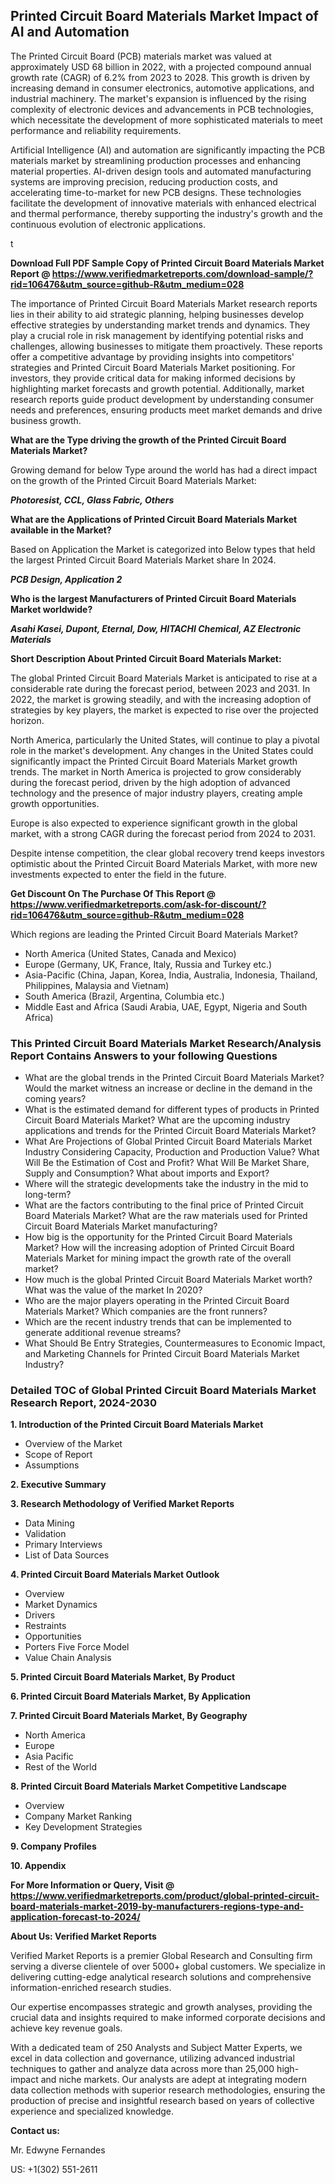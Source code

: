 <h2>Printed Circuit Board Materials Market Impact of AI and Automation</h2><p>The Printed Circuit Board (PCB) materials market was valued at approximately USD 68 billion in 2022, with a projected compound annual growth rate (CAGR) of 6.2% from 2023 to 2028. This growth is driven by increasing demand in consumer electronics, automotive applications, and industrial machinery. The market's expansion is influenced by the rising complexity of electronic devices and advancements in PCB technologies, which necessitate the development of more sophisticated materials to meet performance and reliability requirements.</p><p>Artificial Intelligence (AI) and automation are significantly impacting the PCB materials market by streamlining production processes and enhancing material properties. AI-driven design tools and automated manufacturing systems are improving precision, reducing production costs, and accelerating time-to-market for new PCB designs. These technologies facilitate the development of innovative materials with enhanced electrical and thermal performance, thereby supporting the industry's growth and the continuous evolution of electronic applications.</p>t</p><p id="" class=""><strong>Download Full PDF Sample Copy of Printed Circuit Board Materials Market Report @ <a href="https://www.verifiedmarketreports.com/download-sample/?rid=106476&utm_source=github-R&utm_medium=028" target="_blank">https://www.verifiedmarketreports.com/download-sample/?rid=106476&utm_source=github-R&utm_medium=028</a></strong></p><p>The importance of&nbsp;Printed Circuit Board Materials Market research reports lies in their ability to aid strategic planning, helping businesses develop effective strategies by understanding market trends and dynamics. They play a crucial role in risk management by identifying potential risks and challenges, allowing businesses to mitigate them proactively. These reports offer a competitive advantage by providing insights into competitors' strategies and Printed Circuit Board Materials Market positioning. For investors, they provide critical data for making informed decisions by highlighting market forecasts and growth potential. Additionally, market research reports guide product development by understanding consumer needs and preferences, ensuring products meet market demands and drive business growth.</p><p><strong>What are the&nbsp;Type driving the growth of the Printed Circuit Board Materials Market?</strong></p><p id="" class="">Growing demand for below Type around the world has had a direct impact on the growth of the Printed Circuit Board Materials Market:</p><em><strong>Photoresist, CCL, Glass Fabric, Others</strong></em></p><strong>What are the&nbsp;Applications&nbsp;of Printed Circuit Board Materials Market available in the Market?</strong></p><p id="" class="">Based on Application the Market is categorized into Below types that held the largest Printed Circuit Board Materials Market share In 2024.</p><em><strong>PCB Design, Application 2</strong></em></p><strong>Who is the largest Manufacturers of Printed Circuit Board Materials Market worldwide?</strong></p><p><em><strong>Asahi Kasei, Dupont, Eternal, Dow, HITACHI Chemical, AZ Electronic Materials</strong></em></p><p id="" class=""><strong>Short Description About Printed Circuit Board Materials Market:</strong></p><p>The global Printed Circuit Board Materials Market is anticipated to rise at a considerable rate during the forecast period, between 2023 and 2031. In 2022, the market is growing steadily, and with the increasing adoption of strategies by key players, the market is expected to rise over the projected horizon.</p><p>North America, particularly the United States, will continue to play a pivotal role in the market's development. Any changes in the United States could significantly impact the Printed Circuit Board Materials Market growth trends. The market in North America is projected to grow considerably during the forecast period, driven by the high adoption of advanced technology and the presence of major industry players, creating ample growth opportunities.</p><p>Europe is also expected to experience significant growth in the global market, with a strong CAGR during the forecast period from 2024 to 2031.</p><p>Despite intense competition, the clear global recovery trend keeps investors optimistic about the Printed Circuit Board Materials Market, with more new investments expected to enter the field in the future.</p><p id="" class=""><strong>Get Discount On The Purchase Of This Report @ <a href="https://www.verifiedmarketreports.com/ask-for-discount/?rid=106476&utm_source=github-R&utm_medium=028" target="_blank">https://www.verifiedmarketreports.com/ask-for-discount/?rid=106476&utm_source=github-R&utm_medium=028</a></strong></p>Which regions are leading the Printed Circuit Board Materials Market?</p><ul><li>North America (United States, Canada and Mexico)</li><li>Europe (Germany, UK, France, Italy, Russia and Turkey etc.)</li><li>Asia-Pacific (China, Japan, Korea, India, Australia, Indonesia, Thailand, Philippines, Malaysia and Vietnam)</li><li>South America (Brazil, Argentina, Columbia etc.)</li><li>Middle East and Africa (Saudi Arabia, UAE, Egypt, Nigeria and South Africa)</li></ul><h3 id="" class="">This Printed Circuit Board Materials Market Research/Analysis Report Contains Answers to your following Questions</h3><ul><li>What are the global trends in the Printed Circuit Board Materials Market? Would the market witness an increase or decline in the demand in the coming years?</li><li>What is the estimated demand for different types of products in Printed Circuit Board Materials Market? What are the upcoming industry applications and trends for the Printed Circuit Board Materials Market?</li><li>What Are Projections of Global Printed Circuit Board Materials Market Industry Considering Capacity, Production and Production Value? What Will Be the Estimation of Cost and Profit? What Will Be Market Share, Supply and Consumption? What about imports and Export?</li><li>Where will the strategic developments take the industry in the mid to long-term?</li><li>What are the factors contributing to the final price of Printed Circuit Board Materials Market? What are the raw materials used for Printed Circuit Board Materials Market manufacturing?</li><li>How big is the opportunity for the Printed Circuit Board Materials Market? How will the increasing adoption of Printed Circuit Board Materials Market for mining impact the growth rate of the overall market?</li><li>How much is the global Printed Circuit Board Materials Market worth? What was the value of the market In 2020?</li><li>Who are the major players operating in the Printed Circuit Board Materials Market? Which companies are the front runners?</li><li>Which are the recent industry trends that can be implemented to generate additional revenue streams?</li><li>What Should Be Entry Strategies, Countermeasures to Economic Impact, and Marketing Channels for Printed Circuit Board Materials Market Industry?</li></ul><h3 id="" class="">Detailed TOC of Global Printed Circuit Board Materials Market Research Report, 2024-2030</h3><p id="" class=""><strong>1. Introduction of the Printed Circuit Board Materials Market</strong></p><ul><li>Overview of the Market</li><li>Scope of Report</li><li>Assumptions</li></ul><p id="" class=""><strong>2. Executive Summary</strong></p><p id="" class=""><strong>3. Research Methodology of Verified Market Reports</strong></p><ul><li>Data Mining</li><li>Validation</li><li>Primary Interviews</li><li>List of Data Sources</li></ul><p id="" class=""><strong>4. Printed Circuit Board Materials Market Outlook</strong></p><ul><li>Overview</li><li>Market Dynamics</li><li>Drivers</li><li>Restraints</li><li>Opportunities</li><li>Porters Five Force Model</li><li>Value Chain Analysis</li></ul><p id="" class=""><strong>5. Printed Circuit Board Materials Market, By Product</strong></p><p id="" class=""><strong>6. Printed Circuit Board Materials Market, By Application</strong></p><p id="" class=""><strong>7. Printed Circuit Board Materials Market, By Geography</strong></p><ul><li>North America</li><li>Europe</li><li>Asia Pacific</li><li>Rest of the World</li></ul><p id="" class=""><strong>8. Printed Circuit Board Materials Market Competitive Landscape</strong></p><ul><li>Overview</li><li>Company Market Ranking</li><li>Key Development Strategies</li></ul><p id="" class=""><strong>9. Company Profiles</strong></p><p id="" class=""><strong>10. Appendix</strong></p><p id="" class=""><strong>For More Information or Query, Visit @ <a href="https://www.verifiedmarketreports.com/product/global-printed-circuit-board-materials-market-2019-by-manufacturers-regions-type-and-application-forecast-to-2024/" target="_blank">https://www.verifiedmarketreports.com/product/global-printed-circuit-board-materials-market-2019-by-manufacturers-regions-type-and-application-forecast-to-2024/</a></strong></p><p id="" class=""><strong>About Us: Verified Market Reports</strong></p><p id="" class="">Verified Market Reports is a premier Global Research and Consulting firm serving a diverse clientele of over 5000+ global customers. We specialize in delivering cutting-edge analytical research solutions and comprehensive information-enriched research studies.</p><p id="" class="">Our expertise encompasses strategic and growth analyses, providing the crucial data and insights required to make informed corporate decisions and achieve key revenue goals.</p><p id="" class="">With a dedicated team of 250 Analysts and Subject Matter Experts, we excel in data collection and governance, utilizing advanced industrial techniques to gather and analyze data across more than 25,000 high-impact and niche markets. Our analysts are adept at integrating modern data collection methods with superior research methodologies, ensuring the production of precise and insightful research based on years of collective experience and specialized knowledge.</p><p id="" class=""><strong>Contact us:</strong></p><p id="" class="">Mr. Edwyne Fernandes</p><p id="" class="">US: +1(302) 551-2611</p>